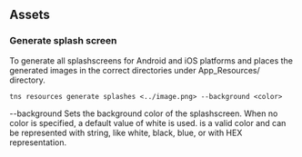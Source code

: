 ## Assets

### Generate splash screen

To generate all splashscreens for Android and iOS platforms and places the generated images in the correct directories under App_Resources/ directory.

`tns resources generate splashes <../image.png> --background <color>`

--background Sets the background color of the splashscreen. When no color is specified, a default value of white is used. is a valid color and can be represented with string, like white, black, blue, or with HEX representation.
